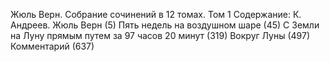 <!--2025-02-16 12:38:46-->
Жюль Верн. Собрание сочинений в 12 томах. Том 1
    Содержание:
    К. Андреев. Жюль Верн (5)
    Пять недель на воздушном шаре (45)
    С Земли на Луну прямым путем за 97 часов 20 минут (319)
    Вокруг Луны (497)
    Комментарий (637)